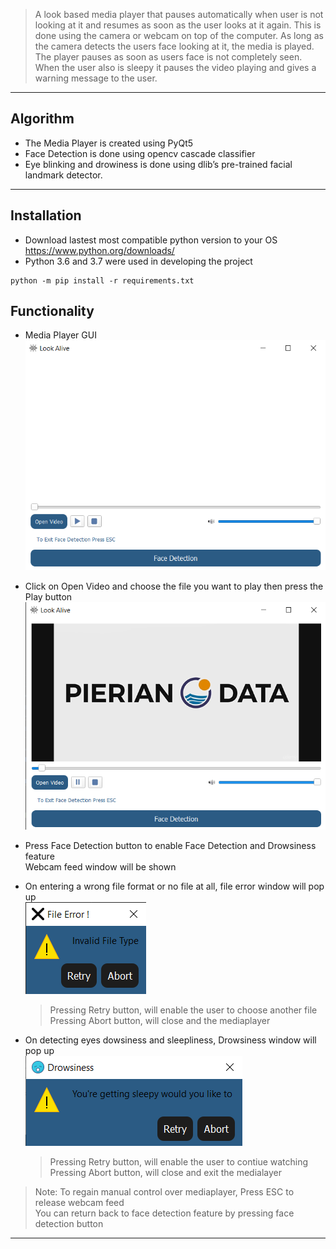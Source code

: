 >A look based media player that pauses automatically when user is not looking at it and resumes as soon as the user looks at it again.
This is done using the camera or webcam on top of the computer. As long as the camera detects the users face looking at it, the media is played. The player pauses as soon as users face is not completely seen. When the user also is sleepy it pauses the video playing and gives a warning message to the user. 

---
## Algorithm
- The Media Player is created using PyQt5
- Face Detection is done using opencv cascade classifier
- Eye blinking and drowiness is done using  dlib’s pre-trained facial landmark detector.

---
## Installation 
- Download lastest most compatible python version to your OS https://www.python.org/downloads/ 
- Python 3.6 and 3.7 were used in developing the project
```
python -m pip install -r requirements.txt
```

## Functionality

- Media Player GUI <br />
![alt text](https://github.com/AbdelrahmanElsherif/look-based-media-player/blob/master/Media_Player/Screenshot%20(178).png?raw=true)








- Click on Open Video and choose the file you want to play then press the Play button <br />
![alt text](https://github.com/AbdelrahmanElsherif/look-based-media-player/blob/master/Media_Player/Screenshot%20(179).png?raw=true)



- Press Face Detection button to enable Face Detection and Drowsiness feature <br />
  Webcam feed window will be shown <br />



- On entering a wrong file format or no file at all, file error window will pop up <br />
![alt text](https://github.com/AbdelrahmanElsherif/look-based-media-player/blob/master/Media_Player/Screenshot%20(181).png?raw=true)












  >Pressing Retry button, will enable the user to choose another file <br />
  Pressing Abort button, will close and the mediaplayer 


- On detecting eyes dowsiness and sleepliness, Drowsiness window will pop up <br />
![alt text](https://github.com/AbdelrahmanElsherif/look-based-media-player/blob/master/Media_Player/Screenshot%20(182).png?raw=true)









  >Pressing Retry button, will enable the user to contiue watching <br />
  Pressing Abort button, will close and exit the medialayer  



 
 > Note: To regain manual control over mediaplayer, Press ESC to release webcam feed <br />
   You can return back to face detection feature by pressing face detection button 
 
---
